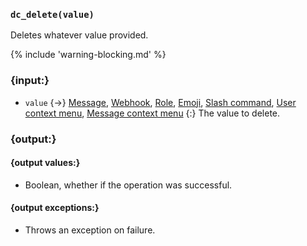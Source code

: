 ### `dc_delete(value)`

Deletes whatever value provided.

{% include 'warning-blocking.md' %}

### {input:}

* `value` {->}
  [Message](/values/message.md),
  [Webhook](/values/webhook.md),
  [Role](/values/role.md),
  [Emoji](/values/emoji.md),
  [Slash command](/values/commands/slash-command.md),
  [User context menu](/values/commands/user-context-menu.md),
  [Message context menu](/values/commands/message-context-menu.md)
  {:} The value to delete.

### {output:}

#### {output values:}

* Boolean, whether if the operation was successful.

#### {output exceptions:}

* Throws an exception on failure.